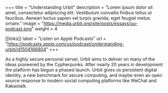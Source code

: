 +++
title = "Understanding Urbit"
description = "Lorem ipsum dolor sit amet, consectetur adipiscing elit. Vestibulum convallis finibus tellus ut faucibus. Aenean luctus sapien vel turpis gravida, eget feugiat metus ornare."
image = "https://media.urbit.org/site/posts/essays/uu-podcast.png"
weight = 4

[[links]]
label = "Listen on Apple Podcasts"
url = "https://podcasts.apple.com/us/podcast/understanding-urbit/id1504188804"
+++

As a highly secure personal server, Urbit aims to deliver on many of the ideas pioneered by the Cypherpunks. After nearly 20 years in development the platform has begun a phased launch. Urbit gives us persistent digital identity, a new benchmark for secure computing, and maybe even an open source response to modern social computing platforms like WeChat and Kakaotalk.
